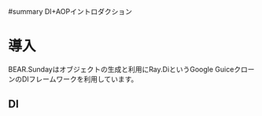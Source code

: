 #summary DI+AOPイントロダクション

# 導入 

BEAR.Sundayはオブジェクトの生成と利用にRay.DiというGoogle GuiceクローンのDIフレームワークを利用しています。

## DI 
